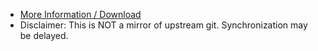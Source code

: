 - [More Information / Download](../../subfiles/about.ismm.md)
- Disclaimer: This is NOT a mirror of upstream git. Synchronization may be delayed.